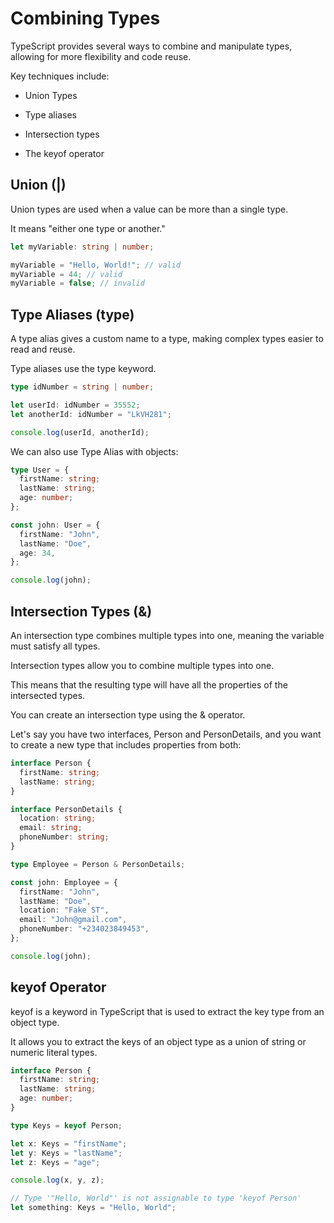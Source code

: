 # Combining Types
TypeScript provides several ways to combine and manipulate types, allowing for more flexibility and code reuse.

Key techniques include:

- Union Types

-  Type aliases

- Intersection types

- The keyof operator

## Union (|)
Union types are used when a value can be more than a single type.

It means "either one type or another."

```ts
let myVariable: string | number;

myVariable = "Hello, World!"; // valid
myVariable = 44; // valid
myVariable = false; // invalid
```

## Type Aliases (type)
A type alias gives a custom name to a type, making complex types easier to read and reuse.

Type aliases use the type keyword.

```ts
type idNumber = string | number;

let userId: idNumber = 35552;
let anotherId: idNumber = "LkVH281";

console.log(userId, anotherId);
```
We can also use Type Alias with objects:

```ts
type User = {
  firstName: string;
  lastName: string;
  age: number;
};

const john: User = {
  firstName: "John",
  lastName: "Doe",
  age: 34,
};

console.log(john);
```
## Intersection Types (&)

An intersection type combines multiple types into one, meaning the variable must satisfy all types.

Intersection types allow you to combine multiple types into one.

This means that the resulting type will have all the properties of the intersected types.

You can create an intersection type using the & operator.

Let's say you have two interfaces, Person and PersonDetails, and you want to create a new type that includes properties from both:

```ts
interface Person {
  firstName: string;
  lastName: string;
}

interface PersonDetails {
  location: string;
  email: string;
  phoneNumber: string;
}

type Employee = Person & PersonDetails;

const john: Employee = {
  firstName: "John",
  lastName: "Doe",
  location: "Fake ST",
  email: "John@gmail.com",
  phoneNumber: "+234023849453",
};

console.log(john);
```
## keyof Operator
keyof is a keyword in TypeScript that is used to extract the key type from an object type.

It allows you to extract the keys of an object type as a union of string or numeric literal types.

```ts
interface Person {
  firstName: string;
  lastName: string;
  age: number;
}

type Keys = keyof Person;

let x: Keys = "firstName";
let y: Keys = "lastName";
let z: Keys = "age";

console.log(x, y, z);

// Type '"Hello, World"' is not assignable to type 'keyof Person'
let something: Keys = "Hello, World";
```